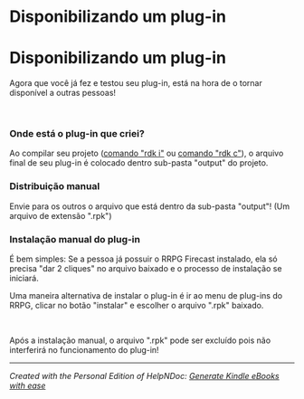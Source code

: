 # Disponibilizando um plug-in

# Disponibilizando um plug-in

Agora que você já fez e testou seu plug-in, está na hora de o tornar disponível a outras pessoas\!

&nbsp;

### Onde está o plug-in que criei?

Ao compilar seu projeto ([comando "rdk i"](<comandordki.md>) ou [comando "rdk c"](<comandordkc.md>)), o arquivo final de seu plug-in é colocado dentro sub-pasta "output" do projeto.

### Distribuição manual

Envie para os outros o arquivo que está dentro da sub-pasta "output"\! (Um arquivo de extensão ".rpk")

### Instalação manual do plug-in

É bem simples: Se a pessoa já possuir o RRPG Firecast instalado, ela só precisa "dar 2 cliques" no arquivo baixado e o processo de instalação se iniciará.

Uma maneira alternativa de instalar o plug-in é ir ao menu de plug-ins do RRPG, clicar no botão "instalar" e escolher o arquivo ".rpk" baixado.

&nbsp;

Após a instalação manual, o arquivo ".rpk" pode ser excluído pois não interferirá no funcionamento do plug-in\!

***
_Created with the Personal Edition of HelpNDoc: [Generate Kindle eBooks with ease](<https://www.helpndoc.com/feature-tour/create-ebooks-for-amazon-kindle>)_
